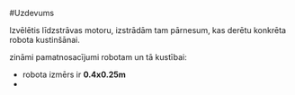 #Uzdevums

Izvēlētis līdzstrāvas motoru, izstrādām tam pārnesum, kas derētu konkrēta robota kustinšānai. 

zināmi pamatnosacījumi robotam un tā kustībai: 
 - robota izmērs ir **0.4x0.25m**
 - 
